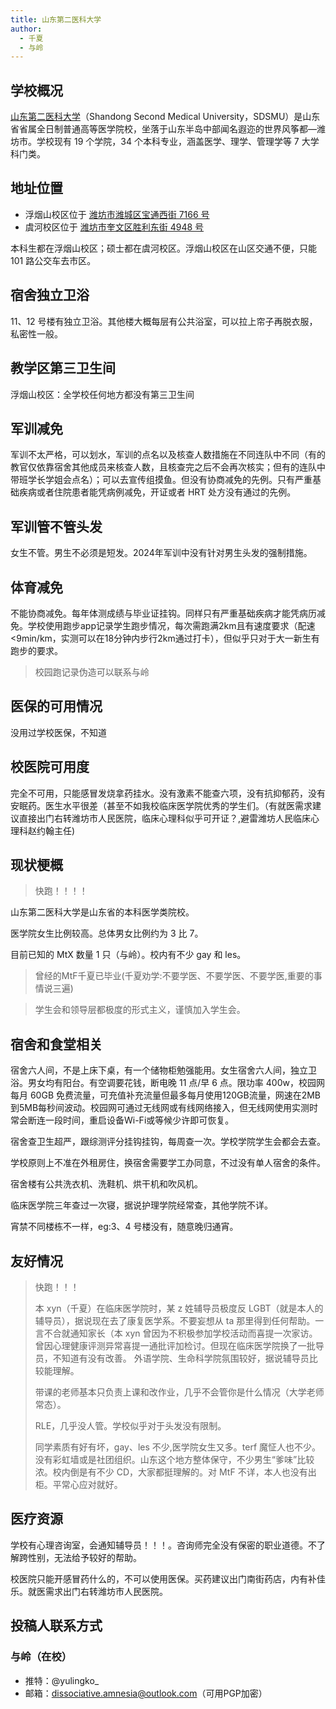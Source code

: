 ```yaml
---
title: 山东第二医科大学
author:
  - 千夏
  - 与岭
---
```


## 学校概况

[山东第二医科大学](https://www.sdsmu.edu.cn/)（Shandong Second Medical University，SDSMU）是山东省省属全日制普通高等医学院校，坐落于山东半岛中部闻名遐迩的世界风筝都—潍坊市。学校现有 19 个学院，34 个本科专业，涵盖医学、理学、管理学等 7 大学科门类。

## 地址位置

- 浮烟山校区位于 [潍坊市潍城区宝通西街 7166 号](https://amap.com/place/B02180IVUX)
- 虞河校区位于 [潍坊市奎文区胜利东街 4948 号](https://amap.com/place/B021802STL)

本科生都在浮烟山校区；硕士都在虞河校区。浮烟山校区在山区交通不便，只能 101 路公交车去市区。

## 宿舍独立卫浴

11、12 号楼有独立卫浴。其他楼大概每层有公共浴室，可以拉上帘子再脱衣服，私密性一般。

## 教学区第三卫生间

浮烟山校区：全学校任何地方都没有第三卫生间

## 军训减免

军训不太严格，可以划水，军训的点名以及核查人数措施在不同连队中不同（有的教官仅依靠宿舍其他成员来核查人数，且核查完之后不会再次核实；但有的连队中带班学长学姐会点名）；可以去宣传组摸鱼。但没有协商减免的先例。只有严重基础疾病或者住院患者能凭病例减免，开证或者 HRT 处方没有通过的先例。

## 军训管不管头发

女生不管。男生不必须是短发。2024年军训中没有针对男生头发的强制措施。

## 体育减免

不能协商减免。每年体测成绩与毕业证挂钩。同样只有严重基础疾病才能凭病历减免。学校使用跑步app记录学生跑步情况，每次需跑满2km且有速度要求（配速<9min/km，实测可以在18分钟内步行2km通过打卡），但似乎只对于大一新生有跑步的要求。

> 校园跑记录伪造可以联系与岭

## 医保的可用情况

没用过学校医保，不知道

## 校医院可用度

完全不可用，只能感冒发烧拿药挂水。没有激素不能查六项，没有抗抑郁药，没有安眠药。医生水平很差（甚至不如我校临床医学院优秀的学生们。（有就医需求建议直接出门右转潍坊市人民医院，临床心理科似乎可开证？,避雷潍坊人民临床心理科赵约翰主任)

## 现状梗概

> 快跑！！！！

山东第二医科大学是山东省的本科医学类院校。

医学院女生比例较高。总体男女比例约为 3 比 7。

目前已知的 MtX 数量 1 只（与岭）。校内有不少 gay 和 les。

> 曾经的MtF千夏已毕业(千夏劝学:不要学医、不要学医、不要学医,重要的事情说三遍)

> 学生会和领导层都极度的形式主义，谨慎加入学生会。

## 宿舍和食堂相关

宿舍六人间，不是上床下桌，有一个储物柜勉强能用。女生宿舍六人间，独立卫浴。男女均有阳台。有空调要花钱，断电晚 11 点/早 6 点。限功率 400w，校园网每月 60GB 免费流量，可充值补充流量但最多每月使用120GB流量，网速在2MB到5MB每秒间波动。校园网可通过无线网或有线网络接入，但无线网使用实测时常会断连一段时间，重启设备Wi-Fi或等候少许即可恢复。

宿舍查卫生超严，跟综测评分挂钩挂钩，每周查一次。学校学院学生会都会去查。

学校原则上不准在外租房住，换宿舍需要学工办同意，不过没有单人宿舍的条件。

宿舍楼有公共洗衣机、洗鞋机、烘干机和吹风机。

临床医学院三年查过一次寝，据说护理学院经常查，其他学院不详。

宵禁不同楼栋不一样，eg:3、4 号楼没有，随意晚归通宵。

## 友好情况

> 快跑！！！
>
> 本 xyn（千夏）在临床医学院时，某 z 姓辅导员极度反 LGBT（就是本人的辅导员），据说现在去了康复医学系。不要妄想从 ta 那里得到任何帮助。一言不合就通知家长（本 xyn 曾因为不积极参加学校活动而喜提一次家访。曾因心理健康评测异常喜提一通批评加检讨。但现在临床医学院换了一批导员，不知道有没有改善。 外语学院、生命科学院氛围较好，据说辅导员比较能理解。
>
> 带课的老师基本只负责上课和改作业，几乎不会管你是什么情况（大学老师常态）。
>
> RLE，几乎没人管。学校似乎对于头发没有限制。
>
> 同学素质有好有坏，gay、les 不少,医学院女生又多。terf 魔怔人也不少。没有彩虹墙或是社团组织。山东这个地方整体保守，不少男生“爹味”比较浓。校内倒是有不少 CD，大家都挺理解的。对 MtF 不详，本人也没有出柜。平常心应对就好。

## 医疗资源

学校有心理咨询室，会通知辅导员！！！。咨询师完全没有保密的职业道德。不了解跨性别，无法给予较好的帮助。

校医院只能开感冒药什么的，不可以使用医保。买药建议出门南街药店，内有补佳乐。就医需求出门右转潍坊市人民医院。

## 投稿人联系方式

### 与岭（在校）

- 推特：@yulingko_
- 邮箱：<dissociative.amnesia@outlook.com>（可用PGP加密）
